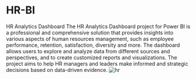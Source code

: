 # HR-BI
HR Analytics Dashboard
The HR Analytics Dashboard project for Power BI is a professional and comprehensive solution that provides insights into various aspects of human resources management, such as employee performance, retention, satisfaction, diversity and more. The dashboard allows users to explore and analyze data from different sources and perspectives, and to create customized reports and visualizations. The project aims to help HR managers and leaders make informed and strategic decisions based on data-driven evidence.
![hr](https://github.com/davido200/HR-BI/assets/70089562/915ff367-c9bf-43ef-be79-667431a896a4)
